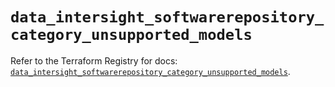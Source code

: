 # `data_intersight_softwarerepository_category_unsupported_models`

Refer to the Terraform Registry for docs: [`data_intersight_softwarerepository_category_unsupported_models`](https://registry.terraform.io/providers/ciscodevnet/intersight/1.0.71/docs/data-sources/softwarerepository_category_unsupported_models).
